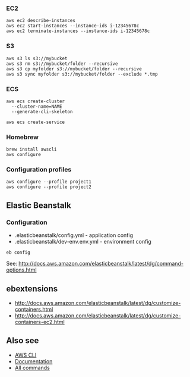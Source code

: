 ### EC2

    aws ec2 describe-instances
    aws ec2 start-instances --instance-ids i-12345678c
    aws ec2 terminate-instances --instance-ids i-12345678c

### S3

    aws s3 ls s3://mybucket
    aws s3 rm s3://mybucket/folder --recursive
    aws s3 cp myfolder s3://mybucket/folder --recursive
    aws s3 sync myfolder s3://mybucket/folder --exclude *.tmp

### ECS

    aws ecs create-cluster
      --cluster-name=NAME
      --generate-cli-skeleton

    aws ecs create-service

### Homebrew

    brew install awscli
    aws configure

### Configuration profiles

    aws configure --profile project1
    aws configure --profile project2

Elastic Beanstalk
-----------------

### Configuration

-   .elasticbeanstalk/config.yml - application config
-   .elasticbeanstalk/dev-env.env.yml - environment config

<!-- -->

    eb config

See: <a href="http://docs.aws.amazon.com/elasticbeanstalk/latest/dg/command-options.html" class="uri">http://docs.aws.amazon.com/elasticbeanstalk/latest/dg/command-options.html</a>

ebextensions
------------

-   <a href="http://docs.aws.amazon.com/elasticbeanstalk/latest/dg/customize-containers.html" class="uri">http://docs.aws.amazon.com/elasticbeanstalk/latest/dg/customize-containers.html</a>
-   <a href="http://docs.aws.amazon.com/elasticbeanstalk/latest/dg/customize-containers-ec2.html" class="uri">http://docs.aws.amazon.com/elasticbeanstalk/latest/dg/customize-containers-ec2.html</a>

Also see
--------

-   [AWS CLI](https://aws.amazon.com/cli/)
-   [Documentation](http://docs.aws.amazon.com/cli/latest/userguide/cli-chap-welcome.html)
-   [All commands](http://docs.aws.amazon.com/cli/latest/reference/#available-services)
